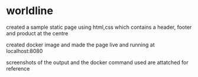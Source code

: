# worldline
created a sample static page using html,css which contains a header, footer and product at the centre  

created docker image and made the page live and running at localhost:8080  

screenshots  of the output and the docker command used are attatched for reference  

